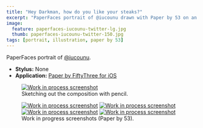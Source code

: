 ```yaml
---
title: "Hey Darkman, how do you like your steaks?"
excerpt: "PaperFaces portrait of @iucounu drawn with Paper by 53 on an iPad."
image: 
  feature: paperfaces-iucounu-twitter-lg.jpg
  thumb: paperfaces-iucounu-twitter-150.jpg
tags: [portrait, illustration, paper by 53]
---
```


PaperFaces portrait of <a href="http://twitter.com/iucounu">@iucounu</a>.

* **Stylus:** None
* **Application:** [Paper by FiftyThree for iOS](http://www.fiftythree.com/paper)

<figure>
	<a href="{{ site.url }}/images/paperfaces-iucounu-process-1-lg.jpg"><img src="{{ site.url }}/images/paperfaces-iucounu-process-1-750.jpg" alt="Work in process screenshot"></a>
	<figcaption>Sketching out the composition with pencil.</figcaption>
</figure>

<figure class="half">
	<a href="{{ site.url }}/images/paperfaces-iucounu-process-2-lg.jpg"><img src="{{ site.url }}/images/paperfaces-iucounu-process-2-600.jpg" alt="Work in process screenshot"></a>
	<a href="{{ site.url }}/images/paperfaces-iucounu-process-3-lg.jpg"><img src="{{ site.url }}/images/paperfaces-iucounu-process-3-600.jpg" alt="Work in process screenshot"></a>
	<a href="{{ site.url }}/images/paperfaces-iucounu-process-4-lg.jpg"><img src="{{ site.url }}/images/paperfaces-iucounu-process-4-600.jpg" alt="Work in process screenshot"></a>
	<a href="{{ site.url }}/images/paperfaces-iucounu-process-5-lg.jpg"><img src="{{ site.url }}/images/paperfaces-iucounu-process-5-600.jpg" alt="Work in process screenshot"></a>
	<figcaption>Work in progress screenshots (Paper by 53).</figcaption>
</figure>